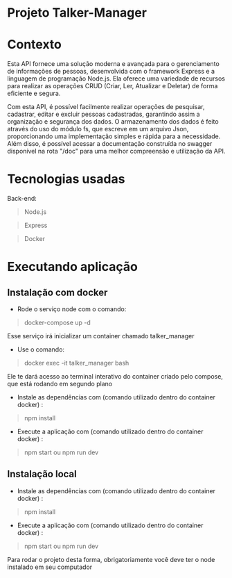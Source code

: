 # Projeto Talker-Manager
 
# Contexto
 

Esta API fornece uma solução moderna e avançada para o gerenciamento de informações de pessoas, desenvolvida com o framework Express e a linguagem de programação Node.js. Ela oferece uma variedade de recursos para realizar as operações CRUD (Criar, Ler, Atualizar e Deletar) de forma eficiente e segura.

Com esta API, é possível facilmente realizar operações de pesquisar, cadastrar, editar e excluir pessoas cadastradas, garantindo assim a organização e segurança dos dados. O armazenamento dos dados é feito através do uso do módulo fs, que escreve em um arquivo Json, proporcionando uma implementação simples e rápida para a necessidade. Além disso, é possível acessar a documentação construída no swagger disponível na rota "/doc" para uma melhor compreensão e utilização da API.



# Tecnologias usadas

Back-end:
> Node.js

> Express

> Docker
 

# Executando aplicação

## Instalação com docker

* Rode o serviço node com o comando:
 > docker-compose up -d 
 
Esse serviço irá inicializar um container chamado talker_manager

* Use o comando:
 > docker exec -it talker_manager bash

 Ele te dará acesso ao terminal interativo do container criado pelo compose, que está rodando em segundo plano
 

* Instale as dependências com (comando utilizado dentro do container docker) :
> npm install

* Execute a aplicação com (comando utilizado dentro do container docker) :
 > npm start ou npm run dev

## Instalação local

* Instale as dependências com (comando utilizado dentro do container docker) :
> npm install

* Execute a aplicação com (comando utilizado dentro do container docker) :
 > npm start ou npm run dev

 Para rodar o projeto desta forma, obrigatoriamente você deve ter o node instalado em seu computador
#
